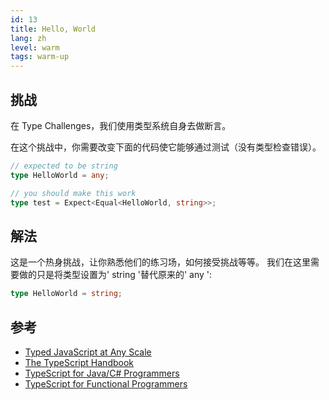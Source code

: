 ```yaml
---
id: 13
title: Hello, World
lang: zh
level: warm
tags: warm-up
---
```


## 挑战

在 Type Challenges，我们使用类型系统自身去做断言。

在这个挑战中，你需要改变下面的代码使它能够通过测试（没有类型检查错误）。

```ts
// expected to be string
type HelloWorld = any;
```

```ts
// you should make this work
type test = Expect<Equal<HelloWorld, string>>;
```

## 解法

这是一个热身挑战，让你熟悉他们的练习场，如何接受挑战等等。
我们在这里需要做的只是将类型设置为' string '替代原来的' any ':

```ts
type HelloWorld = string;
```

## 参考

- [Typed JavaScript at Any Scale](https://www.typescriptlang.org)
- [The TypeScript Handbook](https://www.typescriptlang.org/docs/handbook/intro.html)
- [TypeScript for Java/C# Programmers](https://www.typescriptlang.org/docs/handbook/typescript-in-5-minutes-oop.html)
- [TypeScript for Functional Programmers](https://www.typescriptlang.org/docs/handbook/typescript-in-5-minutes-func.html)
